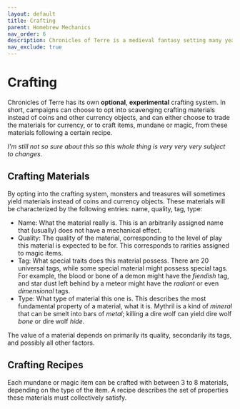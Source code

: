 ```yaml
---
layout: default
title: Crafting
parent: Homebrew Mechanics
nav_order: 6
description: Chronicles of Terre is a medieval fantasy setting many years in the writing.
nav_exclude: true
---
```


# Crafting

Chronicles of Terre has its own **optional**, **experimental** crafting system. In short, campaigns can choose to opt into scavenging crafting materials instead of coins and other currency objects, and can either choose to trade the materials for currency, or to craft items, mundane or magic, from these materials following a certain recipe.

*I'm still not so sure about this so this whole thing is very very very subject to changes.*

## Crafting Materials

By opting into the crafting system, monsters and treasures will sometimes yield materials instead of coins and currency objects. These materials will be characterized by the following entries: name, quality, tag, type:
- Name: What the material really is. This is an arbitrarily assigned name that (usually) does not have a mechanical effect.
- Quality: The quality of the material, corresponding to the level of play this material is expected to be for. This corresponds to rarities assigned to magic items.
- Tag: What special traits does this material possess. There are 20 universal tags, while some special material might possess special tags. For example, the blood or bone of a demon might have the *fiendish* tag, and star dust left behind by a meteor might have the *radiant* or even *dimensional* tags.
- Type: What type of material this one is. This describes the most fundamental property of a material, what it is. Mythril is a kind of *mineral* that can be smelt into bars of *metal*; killing a dire wolf can yield dire wolf *bone* or dire wolf *hide*.

The value of a material depends on primarily its quality, secondarily its tags, and possibly all other factors.

## Crafting Recipes

Each mundane or magic item can be crafted with between 3 to 8 materials, depending on the type of the item. A recipe describes the set of properties these materials must collectively satisfy.  